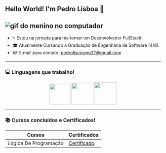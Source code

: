 ## Hello World! I'm Pedro Lisboa 👋

![gif do menino no computador](https://guiadoestudante.abril.com.br/wp-content/uploads/sites/4/2021/08/Joia.gif)
-------

- ⚡ Estou na jornada para me tornar um Desenvolvedor FullStack!
- 🎓 Atualmente Cursando a Graduação de Engenharia de Software (4/8).
- 📪 E-mail para contato: pedroliscosmo27@gmail.com

------

### 💻 Linguagens que trabalho!

<p align="center">
<img src="https://cdn.jsdelivr.net/gh/devicons/devicon@latest/icons/javascript/javascript-original.svg" width="67px">
<img src="https://cdn.jsdelivr.net/gh/devicons/devicon@latest/icons/java/java-original.svg" width="70px">
<img src="https://cdn.jsdelivr.net/gh/devicons/devicon@latest/icons/python/python-original.svg" width="72px">
</p>
 
 ----

 ### 📚 Cursos concluídos e Certificados!

| Cursos | Certificados |
|----------------------|-------------|
|Lógica De Programação | [Certificado](https://hermes.dio.me/certificates/2KOSR0OZ.pdf) |

